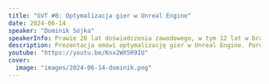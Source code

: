 ```yaml
---
title: "GVT #8: Optymalizacja gier w Unreal Engine"
date: 2024-06-14
speaker: "Dominik Sójka"
speakerInfo: Prawie 20 lat doświadczenia zawodowego, w tym 12 lat w branży gier. Laureat Webby Award za Best Visual Design w 2020 roku za grę The Beast Inside. Obecnie pracuje w nowym studiu Mountaintop z weteranami branży gier ze studiów takich jak Epic, Blizzard, Riot Games, Bungie, Naughty Dog, Respawn, Infinity Ward, Ubisoft i Oculus nad nową grą typu tactical shooter.
description: Prezentacja omówi optymalizację gier w Unreal Engine. Poruszy temat używania narzędzi profilujących w projekcie. Przedstawi sposoby optymalizacji gry pod kątem CPU, GPU i RenderThread. Zwróci uwagę na kluczowe aspekty przy tworzeniu gry, na co zwracać uwagę podczas tworzenia shaderów, tekstur i modeli. Omówi różne podejścia do optymalizacji w zależności od typu gry oraz przedstawi najlepsze wytyczne dotyczące optymalizacji gier.
youtube: "https://youtu.be/Knx2WX5R9IU"
cover:
  image: "images/2024-06-14-dominik.png"
---
```

